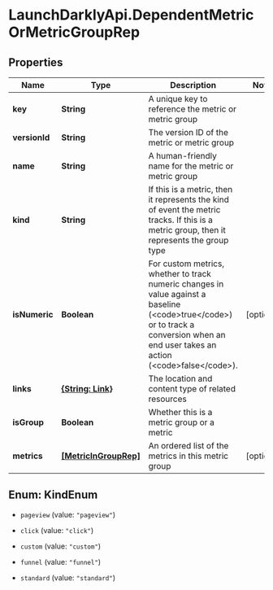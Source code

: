 # LaunchDarklyApi.DependentMetricOrMetricGroupRep

## Properties

Name | Type | Description | Notes
------------ | ------------- | ------------- | -------------
**key** | **String** | A unique key to reference the metric or metric group | 
**versionId** | **String** | The version ID of the metric or metric group | 
**name** | **String** | A human-friendly name for the metric or metric group | 
**kind** | **String** | If this is a metric, then it represents the kind of event the metric tracks. If this is a metric group, then it represents the group type | 
**isNumeric** | **Boolean** | For custom metrics, whether to track numeric changes in value against a baseline (&lt;code&gt;true&lt;/code&gt;) or to track a conversion when an end user takes an action (&lt;code&gt;false&lt;/code&gt;). | [optional] 
**links** | [**{String: Link}**](Link.md) | The location and content type of related resources | 
**isGroup** | **Boolean** | Whether this is a metric group or a metric | 
**metrics** | [**[MetricInGroupRep]**](MetricInGroupRep.md) | An ordered list of the metrics in this metric group | [optional] 



## Enum: KindEnum


* `pageview` (value: `"pageview"`)

* `click` (value: `"click"`)

* `custom` (value: `"custom"`)

* `funnel` (value: `"funnel"`)

* `standard` (value: `"standard"`)





